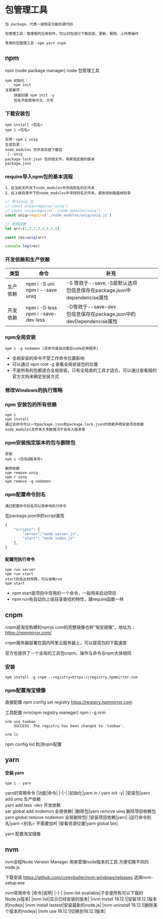 # 包管理工具
    包 package，代表一组特定功能的源代码

    包管理工具：管理报的应用软件。可以对包进行下载安装、更新、删除、上传等操作

    常用的包管理工具：npm yarn cnpm

## npm 

npm (node package manager) node 包管理工具

    npm 初始化：
        npm init  
    注意事项：
        快速创建 npm init -y
        包名不能使用中文、大写

### 下载安装包
    npm install <包名>
    npm i <包名>

    实例：npm i uniq
    生成目录：
    node_modules 文件夹存放下载包
     |--uniq
    package-lock.json 包的锁文件，用来锁定报的版本
    package.json 

### require导入npm包的基本流程
    1、在当前文件夹下node_modules中寻找同名的文件夹
    2、在上级目录中下的node_modules中寻找同名文件夹，直到找到磁盘根目录
```js
// 导入uniq 包
// const uniq=require('uniq')
// const uniq=require('./node_modules/uniq')
const uniq=require('./node_modules/uniq/uniq.js')

// 使用函数
let arr=[1,2,2,3,4,5,5,6]

const res=uniq(arr)

console.log(res)
```

### 开发依赖和生产依赖

|类型|命令|补充|
|-|-|-|
|生产依赖|npm i -S uni<br>npm i --save uniq|-S 等效于--save,-S是默认选项<br>包信息保存在package.json中dependencise属性|
|开发依赖|npm i -D less<br>npm i -save-dev less|-D等效于--save-dev<br>包信息保存在package.json中的devDependencise属性|

### npm全局安装

    npm i -g nodemon (该命令是自动重启node应用程序)

- 全局安装的命令不受工作命令位置影响
- 可以通过 npm root -g 查看全局安装包的位置
- 不是所有的包都适合全局安装，只有全局类的工具才适合，可以通过查看报的官方文档来确定安装方式

### 修改Windows的执行策略

### npm 安装包的所有依赖
    npm i
    npm install
    通过该命令可以一句package.json和package.lock.json的依赖声明安装项目依赖
    node_modules文件夹大多数情况不会存入版本库

### npm安装指定版本的包与删除包
    
    安装
    npm i <包名@版本号>

    删除依赖
    npm remove uniq
    npm r uinq
    npm remove -g nodemon 

### npm配置命令别名
    通过配置命令别名可以简单地执行命令

在package.json中的script属性
```js
{
    "scripts": {
        "server":"node server.js",
        "start": "node index.js"
    },
}
```

#### 配置完执行命令
    npm run server
    npm run start
    start别名比较特殊，可以省略run
    npm start

- npm start是项目中常用的一个命令，一般用来启动项目
- npm run有自动向上级目录查找的特性，跟require函数一样


## cnpm

cnpm是淘宝构建的npmjs.com的完整镜像也称“淘宝镜像”，地址为：https://npmmirror.com/

cnpm服务器部署在国内阿里云服务器上，可以提高包的下载速度

官方也提供了一个全局的工具包cnpm，操作与命令与npm大体相同

### 安装
    npm install -g cnpm --registry=https://registry.npmmirror.com

### npm配置淘宝镜像
直接配置
    npm config set registry https://registry.npmmirror.com

工具配置 nrm(npm registry maneger)
    npm i -g nrm

    nrm use taobao
        SUCCESS  The registry has been changed to 'taobao'.
    
    nrm ls

npm config list 检测npm配置

## yarn

#### 安装 yarn
    npm i - yarn

yarn的常用命令
|功能|命令|
|-|-|
|初始化|yarn in  /   yarn init -y|
|安装包|yarn add uniq 生产依赖<br> yarn add less -dev 开发依赖<br>yar global add nodemon 全局依赖|
|删除包|yarn remove uinq 删除项目依赖包<br>yarn global remove nodemon 全局删除包|
|安装项目依赖|yarn|
|运行命令别名|yarn <别名> 不需要加#|
|查看资源位置|yarn global bin|

yarn 配置淘宝镜像

## nvm
nvm全程Node Version Manager 用来管理node版本的工具 方便切换不同的node.js

下载安装
    https://github.com/coreybutler/nvm-windows/releases
    选择nvm-setup.exe

nvm常用命令
|命令|说明|
|-|-|
|nvm list avaliable|子安是所有可以下载的Node.js版本|
|nvm list|显示已经安装的版本|
|nvm install 18.12.1|安装18.12.1版本的nodejs|
|nvm install lastest|安装最新的node.js|
|nvm uninstall 18.12.1|删除某个版本的nodejs|
|nvm use 18.12.1|切换到18.12.1版本|

